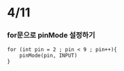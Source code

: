 4/11
=========

### for문으로 pinMode 설정하기
```
for (int pin = 2 ; pin < 9 ; pin++){
    pinMode(pin, INPUT)
}
```



